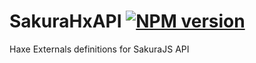 # SakuraHxAPI  [![NPM version][npm-image]][npm-url]
Haxe Externals definitions for SakuraJS API



[npm-image]: https://badge.fury.io/js/sakurahx-api.svg
[npm-url]: https://npmjs.org/package/sakurahx-api
